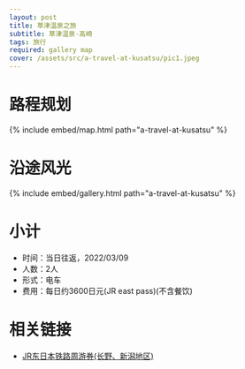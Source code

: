 ```yaml
---
layout: post
title: 草津温泉之旅
subtitle: 草津温泉·高崎
tags: 旅行
required: gallery map
cover: /assets/src/a-travel-at-kusatsu/pic1.jpeg
---
```


# 路程规划

{% include embed/map.html path="a-travel-at-kusatsu" %}

# 沿途风光

{% include embed/gallery.html path="a-travel-at-kusatsu" %}

# 小计

- 时间：当日往返，2022/03/09
- 人数：2人
- 形式：电车
- 费用：每日约3600日元(JR east pass)(不含餐饮)

# 相关链接

- [JR东日本铁路周游券(长野、新潟地区)](https://www.jreast.co.jp/multi/zh-CHS/pass/eastpass_n.html)
